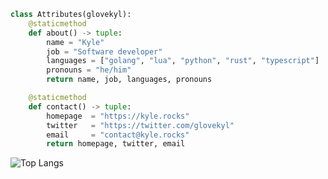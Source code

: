 <!-- <div align="center">
    <h1 align="center">👋 Hey, I'm Kyle</h1>
</div> -->

<!-- ### Hi there 👋 -->

<!-- ![Kyle's GitHub stats](https://github-readme-stats.vercel.app/api?username=glovekyl&show_icons=true) -->

```python
class Attributes(glovekyl):
    @staticmethod
    def about() -> tuple:
        name = "Kyle"
        job = "Software developer"
        languages = ["golang", "lua", "python", "rust", "typescript"]
        pronouns = "he/him"
        return name, job, languages, pronouns

    @staticmethod
    def contact() -> tuple:
        homepage  = "https://kyle.rocks"
        twitter   = "https://twitter.com/glovekyl"
        email     = "contact@kyle.rocks"
        return homepage, twitter, email    
```

![Top Langs](https://github-readme-stats.vercel.app/api/top-langs/?username=glovekyl&layout=compact)

<!--
**glovekyl/glovekyl** is a ✨ _special_ ✨ repository because its `README.md` (this file) appears on your GitHub profile.

Here are some ideas to get you started:

- 🔭 I’m currently working on ...
- 🌱 I’m currently learning ...
- 👯 I’m looking to collaborate on ...
- 🤔 I’m looking for help with ...
- 💬 Ask me about ...
- 📫 How to reach me: ...
- 😄 Pronouns: ...
- ⚡ Fun fact: ...
-->

